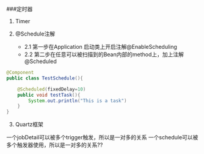 ###定时器

1. Timer


2. @Schedule注解

    + 2.1 第一步在Application 启动类上开启注解@EnableScheduling
    + 2.2 第二步在任意可以被扫描到的Bean内部的method上，加上注解@Scheduled
```java
@Component
public class TestSchedule(){

    @Scheduled(fixedDelay=10)
    public void testTask(){
        System.out.println("This is a task")
    }
}
```


3. Quartz框架

一个jobDetail可以被多个trigger触发，所以是一对多的关系
一个schedule可以被多个触发器使用，所以是一对多的关系??


